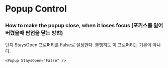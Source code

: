 # Popup Control

### How to make the popup close, when it loses focus (포커스를 잃어버렸을때 팝업을 닫는 방법)

단지 StaysOpen 프로퍼티를 False로 설정한다. 불행히도 이 프로퍼티는 기본이 아니다.

```
<Popup StaysOpen="False" />
```
